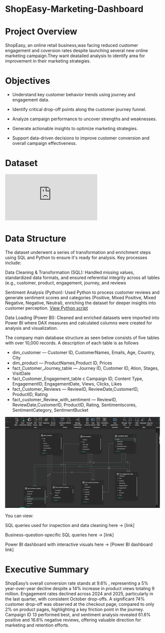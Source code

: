 # ShopEasy-Marketing-Dashboard
# Project Overview
ShopEasy, an online retail business,was facing reduced customer engagement and coversion rates despite launching several new online marketing campaign.They want deatailed analysis to identify area for improvement in their marketing strategies.
# Objectives
- Understand key customer behavior trends using journey and engagement data.

- Identify critical drop-off points along the customer journey funnel.

- Analyze campaign performance to uncover strengths and weaknesses.

- Generate actionable insights to optimize marketing strategies.

- Support data-driven decisions to improve customer conversion and overall campaign effectiveness.


# Dataset 
![Download the Database bak file](https://github.com/ARAFAH-LAWAL102/ShopEasy-Marketing-Dashboard/blob/main/Episode%202%20-%20PortfolioProject_MarketingAnalytics.bak)


# Data Structure

The dataset underwent a series of transformation and enrichment steps using SQL and Python to ensure it's ready for analysis. Key processes include:

Data Cleaning & Transformation (SQL):
Handled missing values, standardized data formats, and ensured referential integrity across all tables (e.g., customer, product, engagement, journey, and reviews

Sentiment Analysis (Python):
Used Python to process customer reviews and generate sentiment scores and categories (Positive, Mixed Positive, Mixed Negative, Negative, Neutral), enriching the dataset for deeper insights into customer perception.
[View Python script](https://github.com/ARAFAH-LAWAL102/ShopEasy-Marketing-Dashboard/blob/main/python%20script%20seg%20analysis)

Data Loading (Power BI):
Cleaned and enriched datasets were imported into Power BI where DAX measures and calculated columns were created for analysis and visualization.

The company main database structure as seen below consists of five tables with over 10,000 records. A description of each table is as follows
- dim_customer — Customer ID, CustomerNames, Emails, Age, Country, City
- dim_product — ProductNames,Product ID, Prices
- fact_Customer_Journey_table — Journey ID, Customer ID, Ation, Stages, VisitDate
- fact_Customer_Engagement_table c Campaign ID, Content Type, EngagementID, EngagementDate, Views, Clicks, Likes
- fact_Customer_Reviews — ReviewID, ReviewDate,CustomerID, ProductID, Rating
- fact_customer_Review_with_sentiment — ReviewID, ReviewDate,CustomerID, ProductID, Rating, Sentimentscores, SentimentCategory, SentimentBucket


![Data Model](https://github.com/ARAFAH-LAWAL102/ShopEasy-Marketing-Dashboard/blob/main/r_data_model.png)


You can view:

SQL queries used for inspection and data cleaning here → [link]

Business-question-specific SQL queries here → [link]

Power BI dashboard with interactive visuals here → [Power BI dashboard link]


# Executive Summary
ShopEasy’s overall conversion rate stands at 9.6% , representing a 5% year-over-year decline despite a 14% increase in product views totaling 9 million. Engagement rates declined across 2024 and 2025, particularly in the last quarter, with consistent October drop-offs. A significant 74% customer drop-off was observed at the checkout page, compared to only 2% on product pages, highlighting a key friction point in the journey. Campaign ID 13 performed best, and sentiment analysis revealed 61.6% positive and 16.6% negative reviews, offering valuable direction for marketing and retention efforts.
